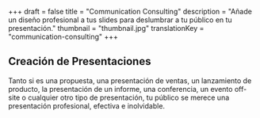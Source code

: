 +++
draft 			= false
title 			= "Communication Consulting"
description		= "Añade un diseño profesional a tus slides para deslumbrar a tu público en tu presentación."
thumbnail		= "thumbnail.jpg"
translationKey	= "communication-consulting"
+++
## Creación de Presentaciones
Tanto si es una propuesta, una presentación de ventas, un lanzamiento de producto, la presentación de un informe, una conferencia, un evento off-site o cualquier otro tipo de presentación, tu público se merece una presentación profesional, efectiva e inolvidable.